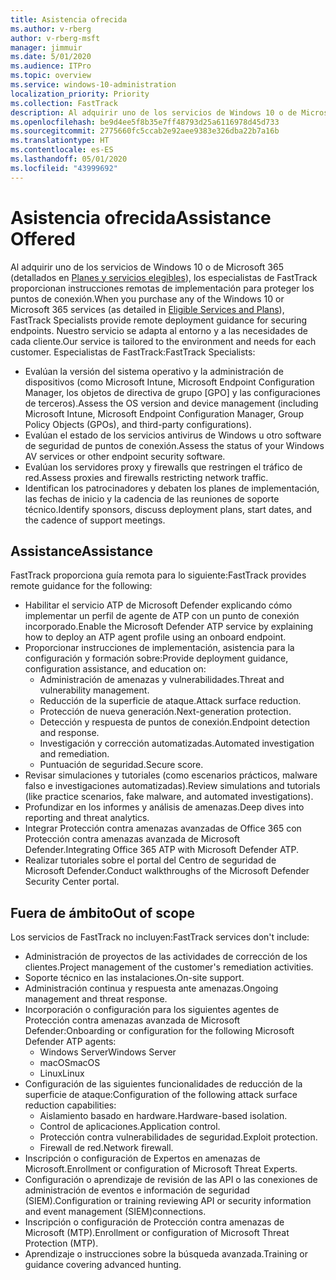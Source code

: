 ```yaml
---
title: Asistencia ofrecida
ms.author: v-rberg
author: v-rberg-msft
manager: jimmuir
ms.date: 5/01/2020
ms.audience: ITPro
ms.topic: overview
ms.service: windows-10-administration
localization_priority: Priority
ms.collection: FastTrack
description: Al adquirir uno de los servicios de Windows 10 o de Microsoft 365, los especialistas de FastTrack proporcionan instrucciones remotas de implementación para proteger los puntos de conexión. Nuestro servicio se adapta al entorno y a las necesidades de cada cliente.
ms.openlocfilehash: be9d4ee5f8b35e7ff48793d25a6116978d45d733
ms.sourcegitcommit: 2775660fc5ccab2e92aee9383e326dba22b7a16b
ms.translationtype: HT
ms.contentlocale: es-ES
ms.lasthandoff: 05/01/2020
ms.locfileid: "43999692"
---
```

# <a name="assistance-offered"></a><span data-ttu-id="6e5a7-104">Asistencia ofrecida</span><span class="sxs-lookup"><span data-stu-id="6e5a7-104">Assistance Offered</span></span>  

<span data-ttu-id="6e5a7-105">Al adquirir uno de los servicios de Windows 10 o de Microsoft 365 (detallados en [Planes y servicios elegibles](M365-eligible-services-and-plans.md)), los especialistas de FastTrack proporcionan instrucciones remotas de implementación para proteger los puntos de conexión.</span><span class="sxs-lookup"><span data-stu-id="6e5a7-105">When you purchase any of the Windows 10 or Microsoft 365 services (as detailed in [Eligible Services and Plans](M365-eligible-services-and-plans.md)), FastTrack Specialists provide remote deployment guidance for securing endpoints.</span></span> <span data-ttu-id="6e5a7-106">Nuestro servicio se adapta al entorno y a las necesidades de cada cliente.</span><span class="sxs-lookup"><span data-stu-id="6e5a7-106">Our service is tailored to the environment and needs for each customer.</span></span> <span data-ttu-id="6e5a7-107">Especialistas de FastTrack:</span><span class="sxs-lookup"><span data-stu-id="6e5a7-107">FastTrack Specialists:</span></span>
- <span data-ttu-id="6e5a7-108">Evalúan la versión del sistema operativo y la administración de dispositivos (como Microsoft Intune, Microsoft Endpoint Configuration Manager, los objetos de directiva de grupo [GPO] y las configuraciones de terceros).</span><span class="sxs-lookup"><span data-stu-id="6e5a7-108">Assess the OS version and device management (including Microsoft Intune, Microsoft Endpoint Configuration Manager, Group Policy Objects (GPOs), and third-party configurations).</span></span>
- <span data-ttu-id="6e5a7-109">Evalúan el estado de los servicios antivirus de Windows u otro software de seguridad de puntos de conexión.</span><span class="sxs-lookup"><span data-stu-id="6e5a7-109">Assess the status of your Windows AV services or other endpoint security software.</span></span>
- <span data-ttu-id="6e5a7-110">Evalúan los servidores proxy y firewalls que restringen el tráfico de red.</span><span class="sxs-lookup"><span data-stu-id="6e5a7-110">Assess proxies and firewalls restricting network traffic.</span></span>
- <span data-ttu-id="6e5a7-111">Identifican los patrocinadores y debaten los planes de implementación, las fechas de inicio y la cadencia de las reuniones de soporte técnico.</span><span class="sxs-lookup"><span data-stu-id="6e5a7-111">Identify sponsors, discuss deployment plans, start dates, and the cadence of support meetings.</span></span>

## <a name="assistance"></a><span data-ttu-id="6e5a7-112">Assistance</span><span class="sxs-lookup"><span data-stu-id="6e5a7-112">Assistance</span></span>

<span data-ttu-id="6e5a7-113">FastTrack proporciona guía remota para lo siguiente:</span><span class="sxs-lookup"><span data-stu-id="6e5a7-113">FastTrack provides remote guidance for the following:</span></span>
- <span data-ttu-id="6e5a7-114">Habilitar el servicio ATP de Microsoft Defender explicando cómo implementar un perfil de agente de ATP con un punto de conexión incorporado.</span><span class="sxs-lookup"><span data-stu-id="6e5a7-114">Enable the Microsoft Defender ATP service by explaining how to deploy an ATP agent profile using an onboard endpoint.</span></span>
- <span data-ttu-id="6e5a7-115">Proporcionar instrucciones de implementación, asistencia para la configuración y formación sobre:</span><span class="sxs-lookup"><span data-stu-id="6e5a7-115">Provide deployment guidance, configuration assistance, and education on:</span></span>
    - <span data-ttu-id="6e5a7-116">Administración de amenazas y vulnerabilidades.</span><span class="sxs-lookup"><span data-stu-id="6e5a7-116">Threat and vulnerability management.</span></span>
    - <span data-ttu-id="6e5a7-117">Reducción de la superficie de ataque.</span><span class="sxs-lookup"><span data-stu-id="6e5a7-117">Attack surface reduction.</span></span>
    - <span data-ttu-id="6e5a7-118">Protección de nueva generación.</span><span class="sxs-lookup"><span data-stu-id="6e5a7-118">Next-generation protection.</span></span>
    - <span data-ttu-id="6e5a7-119">Detección y respuesta de puntos de conexión.</span><span class="sxs-lookup"><span data-stu-id="6e5a7-119">Endpoint detection and response.</span></span>
    - <span data-ttu-id="6e5a7-120">Investigación y corrección automatizadas.</span><span class="sxs-lookup"><span data-stu-id="6e5a7-120">Automated investigation and remediation.</span></span>
    - <span data-ttu-id="6e5a7-121">Puntuación de seguridad.</span><span class="sxs-lookup"><span data-stu-id="6e5a7-121">Secure score.</span></span>
- <span data-ttu-id="6e5a7-122">Revisar simulaciones y tutoriales (como escenarios prácticos, malware falso e investigaciones automatizadas).</span><span class="sxs-lookup"><span data-stu-id="6e5a7-122">Review simulations and tutorials (like practice scenarios, fake malware, and automated investigations).</span></span>
- <span data-ttu-id="6e5a7-123">Profundizar en los informes y análisis de amenazas.</span><span class="sxs-lookup"><span data-stu-id="6e5a7-123">Deep dives into reporting and threat analytics.</span></span>
- <span data-ttu-id="6e5a7-124">Integrar Protección contra amenazas avanzadas de Office 365 con Protección contra amenazas avanzada de Microsoft Defender.</span><span class="sxs-lookup"><span data-stu-id="6e5a7-124">Integrating Office 365 ATP with Microsoft Defender ATP.</span></span>
- <span data-ttu-id="6e5a7-125">Realizar tutoriales sobre el portal del Centro de seguridad de Microsoft Defender.</span><span class="sxs-lookup"><span data-stu-id="6e5a7-125">Conduct walkthroughs of the Microsoft Defender Security Center portal.</span></span>

## <a name="out-of-scope"></a><span data-ttu-id="6e5a7-126">Fuera de ámbito</span><span class="sxs-lookup"><span data-stu-id="6e5a7-126">Out of scope</span></span>

<span data-ttu-id="6e5a7-127">Los servicios de FastTrack no incluyen:</span><span class="sxs-lookup"><span data-stu-id="6e5a7-127">FastTrack services don't include:</span></span>
- <span data-ttu-id="6e5a7-128">Administración de proyectos de las actividades de corrección de los clientes.</span><span class="sxs-lookup"><span data-stu-id="6e5a7-128">Project management of the customer's remediation activities.</span></span>
- <span data-ttu-id="6e5a7-129">Soporte técnico en las instalaciones.</span><span class="sxs-lookup"><span data-stu-id="6e5a7-129">On-site support.</span></span>
- <span data-ttu-id="6e5a7-130">Administración continua y respuesta ante amenazas.</span><span class="sxs-lookup"><span data-stu-id="6e5a7-130">Ongoing management and threat response.</span></span>
- <span data-ttu-id="6e5a7-131">Incorporación o configuración para los siguientes agentes de Protección contra amenazas avanzada de Microsoft Defender:</span><span class="sxs-lookup"><span data-stu-id="6e5a7-131">Onboarding or configuration for the following Microsoft Defender ATP agents:</span></span>
   - <span data-ttu-id="6e5a7-132">Windows Server</span><span class="sxs-lookup"><span data-stu-id="6e5a7-132">Windows Server</span></span>
   - <span data-ttu-id="6e5a7-133">macOS</span><span class="sxs-lookup"><span data-stu-id="6e5a7-133">macOS</span></span>
   - <span data-ttu-id="6e5a7-134">Linux</span><span class="sxs-lookup"><span data-stu-id="6e5a7-134">Linux</span></span>
- <span data-ttu-id="6e5a7-135">Configuración de las siguientes funcionalidades de reducción de la superficie de ataque:</span><span class="sxs-lookup"><span data-stu-id="6e5a7-135">Configuration of the following attack surface reduction capabilities:</span></span>
    - <span data-ttu-id="6e5a7-136">Aislamiento basado en hardware.</span><span class="sxs-lookup"><span data-stu-id="6e5a7-136">Hardware-based isolation.</span></span>
    - <span data-ttu-id="6e5a7-137">Control de aplicaciones.</span><span class="sxs-lookup"><span data-stu-id="6e5a7-137">Application control.</span></span>
    - <span data-ttu-id="6e5a7-138">Protección contra vulnerabilidades de seguridad.</span><span class="sxs-lookup"><span data-stu-id="6e5a7-138">Exploit protection.</span></span>
    - <span data-ttu-id="6e5a7-139">Firewall de red.</span><span class="sxs-lookup"><span data-stu-id="6e5a7-139">Network firewall.</span></span>
- <span data-ttu-id="6e5a7-140">Inscripción o configuración de Expertos en amenazas de Microsoft.</span><span class="sxs-lookup"><span data-stu-id="6e5a7-140">Enrollment or configuration of Microsoft Threat Experts.</span></span>
- <span data-ttu-id="6e5a7-141">Configuración o aprendizaje de revisión de las API o las conexiones de administración de eventos e información de seguridad (SIEM).</span><span class="sxs-lookup"><span data-stu-id="6e5a7-141">Configuration or training reviewing API or security information and event management (SIEM)connections.</span></span>
- <span data-ttu-id="6e5a7-142">Inscripción o configuración de Protección contra amenazas de Microsoft (MTP).</span><span class="sxs-lookup"><span data-stu-id="6e5a7-142">Enrollment or configuration of Microsoft Threat Protection (MTP).</span></span>
- <span data-ttu-id="6e5a7-143">Aprendizaje o instrucciones sobre la búsqueda avanzada.</span><span class="sxs-lookup"><span data-stu-id="6e5a7-143">Training or guidance covering advanced hunting.</span></span>
